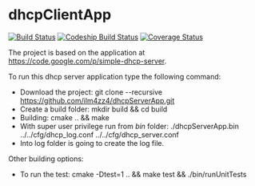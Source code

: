 dhcpClientApp
=========================

[![Build Status](https://travis-ci.org/ilm4zz4/dhcpServerApp.png)](https://travis-ci.org/ilm4zz4/dhcpServerApp)
[![Codeship Build Status](https://www.codeship.io/projects/876c9b00-9f67-0132-ef75-520a26f6f18f/status)](https://www.codeship.io/projects/65162) 
[![Coverage Status](https://coveralls.io/repos/ilm4zz4/dhcpServerApp/badge.svg?branch=develop)](https://coveralls.io/r/ilm4zz4/dhcpServerApp?branch=develop)

The project is based on the application at https://code.google.com/p/simple-dhcp-server.

To run this dhcp server application type the following command:

 - Download the project: git clone --recursive https://github.com/ilm4zz4/dhcpServerApp.git
 - Create a build folder: mkdir build && cd build 
 - Building: cmake .. && make 
 - With super user privilege run from *bin* folder: ./dhcpServerApp.bin ../../cfg/dhcp_log.conf  ../../cfg/dhcp_server.conf 
 - Into log folder is going to create the log file.

Other building options:
 - To run the test: cmake -Dtest=1 .. && make test && ./bin/runUnitTests






